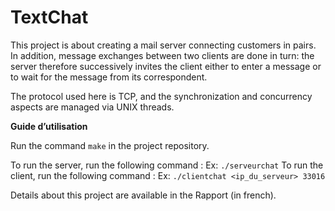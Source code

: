# TextChat

This project is about creating a mail server connecting customers in pairs.
In addition, message exchanges between two clients are done in turn: the server therefore successively invites the client either to enter a message or to wait for the message from its correspondent.

The protocol used here is TCP, and the synchronization and concurrency aspects are managed via UNIX threads.

**Guide d’utilisation**

Run the command `make` in the project repository. 

To run the server, run the following command : 
Ex: `./serveurchat`
To run the client, run the following command : 
Ex: `./clientchat <ip_du_serveur> 33016`

Details about this project are available in the Rapport (in french).

